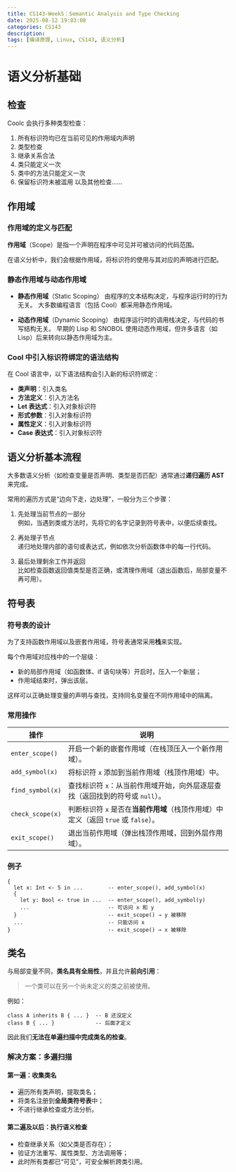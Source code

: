 ```yaml
---
title: CS143-Week5：Semantic Analysis and Type Checking
date: 2025-08-12 19:03:08
categories: CS143
description: 
tags: [编译原理, Linux, CS143, 语义分析]
---
```

# 语义分析基础
## 检查
Coolc 会执行多种类型检查：
1. 所有标识符均已在当前可见的作用域内声明
2. 类型检查
3. 继承关系合法
4. 类只能定义一次
5. 类中的方法只能定义一次
6. 保留标识符未被滥用
   以及其他检查……

## 作用域
### 作用域的定义与匹配

**作用域**（Scope）是指一个声明在程序中可见并可被访问的代码范围。

在语义分析中，我们会根据作用域，将标识符的使用与其对应的声明进行匹配。

### 静态作用域与动态作用域

- **静态作用域**（Static Scoping）
  由程序的文本结构决定，与程序运行时的行为无关。
  大多数编程语言（包括 Cool）都采用静态作用域。

- **动态作用域**（Dynamic Scoping）
  由程序运行时的调用栈决定，与代码的书写结构无关。
  早期的 Lisp 和 SNOBOL 使用动态作用域，但许多语言（如 Lisp）后来转向以静态作用域为主。

### Cool 中引入标识符绑定的语法结构

在 Cool 语言中，以下语法结构会引入新的标识符绑定：

- **类声明**：引入类名
- **方法定义**：引入方法名
- **Let 表达式**：引入对象标识符
- **形式参数**：引入对象标识符
- **属性定义**：引入对象标识符
- **Case 表达式**：引入对象标识符

## 语义分析基本流程
大多数语义分析（如检查变量是否声明、类型是否匹配）通常通过**递归遍历 AST** 来完成。

常用的遍历方式是“边向下走，边处理”，一般分为三个步骤：

1. 先处理当前节点的一部分  
   例如，当遇到类或方法时，先将它的名字记录到符号表中，以便后续查找。  

2. 再处理子节点  
   递归地处理内部的语句或表达式，例如依次分析函数体中的每一行代码。  

3. 最后处理剩余工作并返回  
   比如检查函数返回值类型是否正确，或清理作用域（退出函数后，局部变量不再可用）。

## 符号表
### 符号表的设计

为了支持函数作用域以及嵌套作用域，符号表通常采用**栈**来实现。

每个作用域对应栈中的一个层级：
- 新的局部作用域（如函数体、if 语句块等）开启时，压入一个新层；
- 作用域结束时，弹出该层。

这样可以正确处理变量的声明与查找，支持同名变量在不同作用域中的隔离。

### 常用操作

| 操作 | 说明 |
|------|------|
| `enter_scope()` | 开启一个新的嵌套作用域（在栈顶压入一个新作用域）。 |
| `add_symbol(x)` | 将标识符 `x` 添加到当前作用域（栈顶作用域）中。 |
| `find_symbol(x)` | 查找标识符 `x`：从当前作用域开始，向外层逐层查找（返回找到的符号或 `null`）。 |
| `check_scope(x)` | 判断标识符 `x` 是否在**当前作用域**（栈顶作用域）中定义（返回 `true` 或 `false`）。 |
| `exit_scope()` | 退出当前作用域（弹出栈顶作用域，回到外层作用域）。 |


### 例子

```cool
{
  let x: Int <- 5 in ...        -- enter_scope(), add_symbol(x)
  {
    let y: Bool <- true in ...  -- enter_scope(), add_symbol(y)
    ...                         -- 可访问 x 和 y
  }                             -- exit_scope() → y 被移除
  ...                           -- 只能访问 x
}                               -- exit_scope() → x 被移除
```

## 类名

与局部变量不同，**类名具有全局性**，并且允许**前向引用**：
> 一个类可以在另一个尚未定义的类之前被使用。

例如：
```cool
class A inherits B { ... }  -- B 还没定义
class B { ... }             -- 后面才定义
```

因此我们**无法在单遍扫描中完成类名的检查**。

### 解决方案：多遍扫描

#### 第一遍：收集类名
- 遍历所有类声明，提取类名；
- 将类名注册到**全局类符号表**中；
- 不进行继承检查或方法分析。

#### 第二遍及以后：执行语义检查
- 检查继承关系（如父类是否存在）；
- 验证方法重写、属性类型、方法调用等；
- 此时所有类都已“可见”，可安全解析跨类引用。